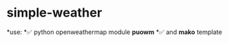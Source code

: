 # simple-weather
*use:
    *:white_check_mark: python openweathermap module **puowm**
    *:white_check_mark: and **mako** template
